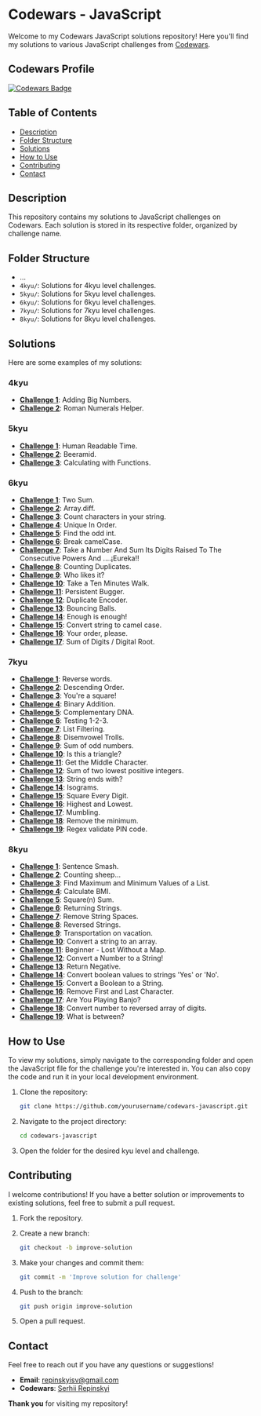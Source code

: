 # Codewars - JavaScript

Welcome to my Codewars JavaScript solutions repository! Here you'll find my solutions to various JavaScript challenges from [Codewars](https://www.codewars.com).

## Codewars Profile

[![Codewars Badge](https://www.codewars.com/users/Serhii%20Repinskyi/badges/large)](https://www.codewars.com/users/Serhii%20Repinskyi)

## Table of Contents

- [Description](#description)
- [Folder Structure](#folder-structure)
- [Solutions](#solutions)
- [How to Use](#how-to-use)
- [Contributing](#contributing)
- [Contact](#contact)

## Description

This repository contains my solutions to JavaScript challenges on Codewars. Each solution is stored in its respective folder, organized by challenge name.

## Folder Structure

- ...
- `4kyu/`: Solutions for 4kyu level challenges.
- `5kyu/`: Solutions for 5kyu level challenges.
- `6kyu/`: Solutions for 6kyu level challenges.
- `7kyu/`: Solutions for 7kyu level challenges.
- `8kyu/`: Solutions for 8kyu level challenges.

## Solutions

Here are some examples of my solutions:

### 4kyu

- **[Challenge 1](/4kyu/Adding-Big-Numbers.js)**: Adding Big Numbers.
- **[Challenge 2](/4kyu/Roman-Numerals-Helper.js)**: Roman Numerals Helper.

### 5kyu

- **[Challenge 1](/5kyu/Human-Readable-Time.js)**: Human Readable Time.
- **[Challenge 2](/5kyu/Beeramid.js)**: Beeramid.
- **[Challenge 3](/5kyu/Calculating-with-Functions.js)**: Calculating with Functions.

### 6kyu

- **[Challenge 1](/6kyu/Two-Sum.js)**: Two Sum.
- **[Challenge 2](/6kyu/Array-diff.js)**: Array.diff.
- **[Challenge 3](/6kyu/Count-characters-in-your-string.js)**: Count characters in your string.
- **[Challenge 4](/6kyu/Unique-In-Order.js)**: Unique In Order.
- **[Challenge 5](/6kyu/Find-the-odd-int.js)**: Find the odd int.
- **[Challenge 6](/6kyu/Break-camelCase.js)**: Break camelCase.
- **[Challenge 7](/6kyu/Take-a-Number-And-Sum-Its-Digits-Raised-To-The-Consecutive-Powers.js)**: Take a Number And Sum Its Digits Raised To The Consecutive Powers And ....¡Eureka!!
- **[Challenge 8](/6kyu/Counting-Duplicates.js)**: Counting Duplicates.
- **[Challenge 9](/6kyu/Who-likes-it.js)**: Who likes it?
- **[Challenge 10](/6kyu/Take-a-Ten-Minutes-Walk.js)**: Take a Ten Minutes Walk.
- **[Challenge 11](/6kyu/Persistent-Bugger.js)**: Persistent Bugger.
- **[Challenge 12](/6kyu/Duplicate-Encoder.js)**: Duplicate Encoder.
- **[Challenge 13](/6kyu/Bouncing-Balls.js)**: Bouncing Balls.
- **[Challenge 14](/6kyu/Enough-is-enough.js)**: Enough is enough!
- **[Challenge 15](/6kyu/Convert-string-to-camel-case.js)**: Convert string to camel case.
- **[Challenge 16](/6kyu/Your-order-please.js)**: Your order, please.
- **[Challenge 17](/6kyu/Sum-of-Digits-Digital-Root.js)**: Sum of Digits / Digital Root.

### 7kyu

- **[Challenge 1](/7kyu/Reverse-words.js)**: Reverse words.
- **[Challenge 2](/7kyu/Descending-Order.js)**: Descending Order.
- **[Challenge 3](/7kyu/You're-a-square!.js)**: You're a square!
- **[Challenge 4](/7kyu/Binary-Addition.js)**: Binary Addition.
- **[Challenge 5](/7kyu/Complementary-DNA.js)**: Complementary DNA.
- **[Challenge 6](/7kyu/Testing-1-2-3.js)**: Testing 1-2-3.
- **[Challenge 7](/7kyu/List-Filtering.js)**: List Filtering.
- **[Challenge 8](/7kyu/Disemvowel-Trolls.js)**: Disemvowel Trolls.
- **[Challenge 9](/7kyu/Sum-of-odd-numbers.js)**: Sum of odd numbers.
- **[Challenge 10](/7kyu/Is-this-a-triangle.js)**: Is this a triangle?
- **[Challenge 11](/7kyu/Get-the-Middle-Character.js)**: Get the Middle Character.
- **[Challenge 12](/7kyu/Sum-of-two-lowest-positive-integers.js)**: Sum of two lowest positive integers.
- **[Challenge 13](/7kyu/String-ends-with.js)**: String ends with?
- **[Challenge 14](/7kyu/Isograms.js)**: Isograms.
- **[Challenge 15](/7kyu/Square-Every-Digit.js)**: Square Every Digit.
- **[Challenge 16](/7kyu/Highest-and-Lowest.js)**: Highest and Lowest.
- **[Challenge 17](/7kyu/Mumbling.js)**: Mumbling.
- **[Challenge 18](/7kyu/Remove-the-minimum.js)**: Remove the minimum.
- **[Challenge 19](/7kyu/Regex-validate-PIN-code.js)**: Regex validate PIN code.

### 8kyu

- **[Challenge 1](/8kyu/Sentence-Smash.js)**: Sentence Smash.
- **[Challenge 2](/8kyu/Counting-Sheep.js)**: Counting sheep...
- **[Challenge 3](/8kyu/Find-Maximum-and-Minimum-Values-of-a-List.js)**: Find Maximum and Minimum Values of a List.
- **[Challenge 4](/8kyu/Calculate-BMI.js)**: Calculate BMI.
- **[Challenge 5](/8kyu/Square(n)-Sum.js)**: Square(n) Sum.
- **[Challenge 6](/8kyu/Returning-Strings.js)**: Returning Strings.
- **[Challenge 7](/8kyu/Remove-String-Spaces.js)**: Remove String Spaces.
- **[Challenge 8](/8kyu/Reversed-Strings.js)**: Reversed Strings.
- **[Challenge 9](/8kyu/Transportation-on-vacation.js)**: Transportation on vacation.
- **[Challenge 10](/8kyu/Convert-a-string-to-an-array.js)**: Convert a string to an array.
- **[Challenge 11](/8kyu/Beginner-Lost-Without-a-Map.js)**: Beginner - Lost Without a Map.
- **[Challenge 12](/8kyu/Convert-a-Number-to-a-String!.js)**: Convert a Number to a String!
- **[Challenge 13](/8kyu/Return-Negative.js)**: Return Negative.
- **[Challenge 14](/8kyu/Convert-boolean-values-to-strings-'Yes'-or-'No'.js)**: Convert boolean values to strings 'Yes' or 'No'.
- **[Challenge 15](/8kyu/Convert-a-Boolean-to-a-String.js)**: Convert a Boolean to a String.
- **[Challenge 16](/8kyu/Remove-First-and-Last-Character.js)**: Remove First and Last Character.
- **[Challenge 17](/8kyu/Are-You-Playing-Banjo.js)**: Are You Playing Banjo?
- **[Challenge 18](/8kyu/Convert-number-to-reversed-array-of-digits.js)**: Convert number to reversed array of digits.
- **[Challenge 19](/8kyu/What-is-between.js)**: What is between?

## How to Use

To view my solutions, simply navigate to the corresponding folder and open the JavaScript file for the challenge you're interested in. You can also copy the code and run it in your local development environment.

1. Clone the repository:
    ```bash
    git clone https://github.com/yourusername/codewars-javascript.git
    ```

2. Navigate to the project directory:
    ```bash
    cd codewars-javascript
    ```

3. Open the folder for the desired kyu level and challenge.

## Contributing

I welcome contributions! If you have a better solution or improvements to existing solutions, feel free to submit a pull request.

1. Fork the repository.
2. Create a new branch:
    ```bash
    git checkout -b improve-solution
    ```

3. Make your changes and commit them:
    ```bash
    git commit -m 'Improve solution for challenge'
    ```

4. Push to the branch:
    ```bash
    git push origin improve-solution
    ```

5. Open a pull request.

## Contact

Feel free to reach out if you have any questions or suggestions!

- **Email**: [repinskyisv@gmail.com](mailto:repinskyisv@gmail.com)
- **Codewars**: [Serhii Repinskyi](https://www.codewars.com/users/Serhii%20Repinskyi)

**Thank you** for visiting my repository!
